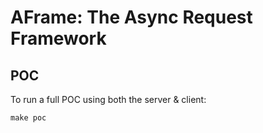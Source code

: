 # AFrame: The Async Request Framework

## POC

To run a full POC using both the server & client:

```shell
make poc
```
